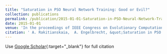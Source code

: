 ```yaml
---
title: "Saturation in PSO Neural Network Training: Good or Evil?"
collection: publications
permalink: /publication/2015-01-01-Saturation-in-PSO-Neural-Network-Training-Good-or-Evil
date: 2015-01-01
venue: 'In the proceedings of IEEE Congress on Evolutionary Computation'
citation: ' A. Rakitianskaia,  A. Engelbrecht, &quot;Saturation in PSO Neural Network Training: Good or Evil?.&quot; In the proceedings of IEEE Congress on Evolutionary Computation, 2015.'
---
```

Use [Google Scholar](https://scholar.google.com/scholar?q=Saturation+in+PSO+Neural+Network+Training:+Good+or+Evil?){:target="_blank"} for full citation